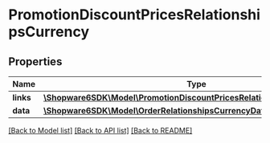 # PromotionDiscountPricesRelationshipsCurrency

## Properties
Name | Type | Description | Notes
------------ | ------------- | ------------- | -------------
**links** | [**\Shopware6SDK\Model\PromotionDiscountPricesRelationshipsCurrencyLinks**](PromotionDiscountPricesRelationshipsCurrencyLinks.md) |  | [optional] 
**data** | [**\Shopware6SDK\Model\OrderRelationshipsCurrencyData**](OrderRelationshipsCurrencyData.md) |  | [optional] 

[[Back to Model list]](../../README.md#documentation-for-models) [[Back to API list]](../../README.md#documentation-for-api-endpoints) [[Back to README]](../../README.md)


